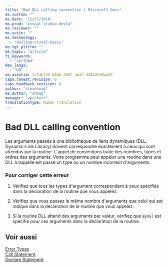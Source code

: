 ```yaml
---
title: "Bad DLL calling convention | Microsoft Docs"
ms.custom: ""
ms.date: "11/17/2016"
ms.prod: "visual-studio-dev14"
ms.reviewer: ""
ms.suite: ""
ms.technology: 
  - "devlang-visual-basic"
ms.tgt_pltfrm: ""
ms.topic: "article"
f1_keywords: 
  - "vbrID49"
dev_langs: 
  - "VB"
ms.assetid: 7c7def45-b0ab-450f-ad3f-4383dfd9aed7
caps.latest.revision: 8
caps.handback.revision: 8
author: "stevehoag"
ms.author: "shoag"
manager: "wpickett"
translationtype: Human Translation
---
```

# Bad DLL calling convention
Les arguments passés à une bibliothèque de liens dynamiques \(DLL, Dynamic\-Link Library\) doivent correspondre exactement à ceux qui sont attendus par la routine.  L'appel de conventions traite des nombres, types et ordres des arguments.  Votre programme peut appeler une routine dans une DLL à laquelle est passé un type ou un nombre incorrect d'arguments.  
  
### Pour corriger cette erreur  
  
1.  Vérifiez que tous les types d'argument correspondent à ceux spécifiés dans la déclaration de la routine que vous appelez.  
  
2.  Vérifiez que vous passez le même nombre d'arguments que celui qui est indiqué dans la déclaration de la routine que vous appelez.  
  
3.  Si la routine DLL attend des arguments par valeur, vérifiez que `ByVal` est spécifié pour ces arguments dans la déclaration de la routine.  
  
## Voir aussi  
 [Error Types](../../../visual-basic/programming-guide/language-features/error-types.md)   
 [Call Statement](../../../visual-basic/language-reference/statements/call-statement.md)   
 [Declare Statement](../../../visual-basic/language-reference/statements/declare-statement.md)